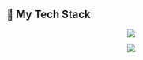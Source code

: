 ## 🚀 My Tech Stack 

<p align="center">
  <img src="https://skillicons.dev/icons?i=python,java,js,html,css,react,nodejs,express,mongodb,firebase,streamlit,gcp,azure" />
</p>

<p align="center">
  <img src="https://readme-typing-svg.herokuapp.com?font=Fira+Code&weight=600&size=22&duration=3000&pause=500&center=true&vCenter=true&multiline=true&width=650&height=70&lines=💻+Coding+My+Way+Through+the+Clouds;🧠+AI+and+Web+Are+My+Superpowers;☁️+AZ-900+Certified+%7C+Google+GenAI+Developer" />
</p>
